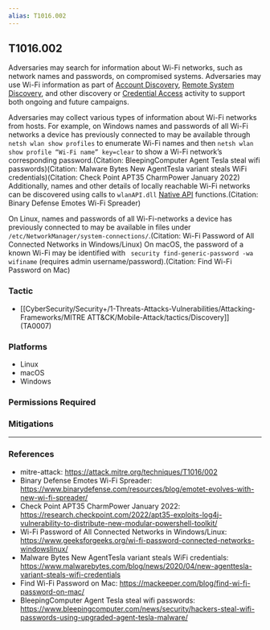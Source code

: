 ```yaml
---
alias: T1016.002
---
```


## T1016.002

Adversaries may search for information about Wi-Fi networks, such as network names and passwords, on compromised systems. Adversaries may use Wi-Fi information as part of [Account Discovery](https://attack.mitre.org/techniques/T1087), [Remote System Discovery](https://attack.mitre.org/techniques/T1018), and other discovery or [Credential Access](https://attack.mitre.org/tactics/TA0006) activity to support both ongoing and future campaigns.

Adversaries may collect various types of information about Wi-Fi networks from hosts. For example, on Windows names and passwords of all Wi-Fi networks a device has previously connected to may be available through `netsh wlan show profiles` to enumerate Wi-Fi names and then `netsh wlan show profile “Wi-Fi name” key=clear` to show a Wi-Fi network’s corresponding password.(Citation: BleepingComputer Agent Tesla steal wifi passwords)(Citation: Malware Bytes New AgentTesla variant steals WiFi credentials)(Citation: Check Point APT35 CharmPower January 2022) Additionally, names and other details of locally reachable Wi-Fi networks can be discovered using calls to `wlanAPI.dll` [Native API](https://attack.mitre.org/techniques/T1106) functions.(Citation: Binary Defense Emotes Wi-Fi Spreader)

On Linux, names and passwords of all Wi-Fi-networks a device has previously connected to may be available in files under ` /etc/NetworkManager/system-connections/`.(Citation: Wi-Fi Password of All Connected Networks in Windows/Linux) On macOS, the password of a known Wi-Fi may be identified with ` security find-generic-password -wa wifiname` (requires admin username/password).(Citation: Find Wi-Fi Password on Mac)



### Tactic
- [[CyberSecurity/Security+/1-Threats-Attacks-Vulnerabilities/Attacking-Frameworks/MITRE ATT&CK/Mobile-Attack/tactics/Discovery]] (TA0007)

### Platforms
- Linux
- macOS
- Windows

### Permissions Required

### Mitigations


---
### References

- mitre-attack: https://attack.mitre.org/techniques/T1016/002
- Binary Defense Emotes Wi-Fi Spreader: https://www.binarydefense.com/resources/blog/emotet-evolves-with-new-wi-fi-spreader/
- Check Point APT35 CharmPower January 2022: https://research.checkpoint.com/2022/apt35-exploits-log4j-vulnerability-to-distribute-new-modular-powershell-toolkit/
- Wi-Fi Password of All Connected Networks in Windows/Linux: https://www.geeksforgeeks.org/wi-fi-password-connected-networks-windowslinux/
- Malware Bytes New AgentTesla variant steals WiFi credentials: https://www.malwarebytes.com/blog/news/2020/04/new-agenttesla-variant-steals-wifi-credentials
- Find Wi-Fi Password on Mac: https://mackeeper.com/blog/find-wi-fi-password-on-mac/
- BleepingComputer Agent Tesla steal wifi passwords: https://www.bleepingcomputer.com/news/security/hackers-steal-wifi-passwords-using-upgraded-agent-tesla-malware/
